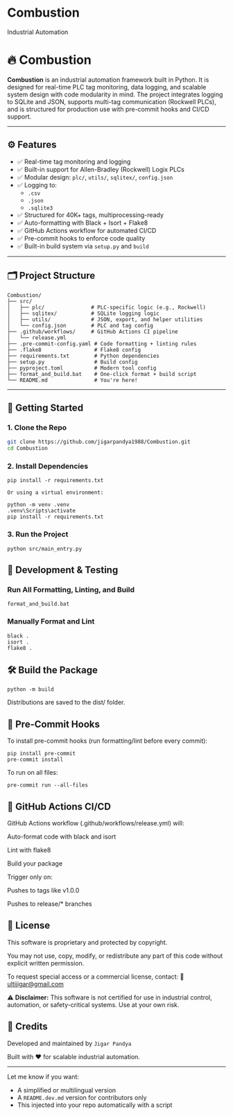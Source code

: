 # Combustion
Industrial Automation

# 🔥 Combustion

**Combustion** is an industrial automation framework built in Python. It is designed for real-time PLC tag monitoring, data logging, and scalable system design with code modularity in mind. The project integrates logging to SQLite and JSON, supports multi-tag communication (Rockwell PLCs), and is structured for production use with pre-commit hooks and CI/CD support.

---

## ⚙️ Features

- ✅ Real-time tag monitoring and logging
- ✅ Built-in support for Allen-Bradley (Rockwell) Logix PLCs
- ✅ Modular design: `plc/`, `utils/`, `sqlitex/`, `config.json`
- ✅ Logging to:
  - `.csv`
  - `.json`
  - `.sqlite3`
- ✅ Structured for 40K+ tags, multiprocessing-ready
- ✅ Auto-formatting with Black + Isort + Flake8
- ✅ GitHub Actions workflow for automated CI/CD
- ✅ Pre-commit hooks to enforce code quality
- ✅ Built-in build system via `setup.py` and `build`

---

## 🗂 Project Structure

```text
Combustion/
├── src/
│   ├── plc/               # PLC-specific logic (e.g., Rockwell)
│   ├── sqlitex/           # SQLite logging logic
│   ├── utils/             # JSON, export, and helper utilities
│   └── config.json        # PLC and tag config
├── .github/workflows/     # GitHub Actions CI pipeline
│   └── release.yml
├── .pre-commit-config.yaml # Code formatting + linting rules
├── .flake8                 # Flake8 config
├── requirements.txt        # Python dependencies
├── setup.py                # Build config
├── pyproject.toml          # Modern tool config
├── format_and_build.bat    # One-click format + build script
└── README.md               # You're here!

```

---

## 🚀 Getting Started

### 1. Clone the Repo

```bash
git clone https://github.com/jigarpandya1988/Combustion.git
cd Combustion
```

### 2. Install Dependencies
```chatinput
pip install -r requirements.txt

Or using a virtual environment:

python -m venv .venv
.venv\Scripts\activate
pip install -r requirements.txt
```

### 3. Run the Project
```chatinput
python src/main_entry.py
```

## 🧪 Development & Testing
### Run All Formatting, Linting, and Build
```chatinput
format_and_build.bat
```

### Manually Format and Lint
```chatinput
black .
isort .
flake8 .
```

## 🛠 Build the Package
```chatinput
python -m build
```
Distributions are saved to the dist/ folder.

## 🔁 Pre-Commit Hooks
To install pre-commit hooks (run formatting/lint before every commit):
```chatinput
pip install pre-commit
pre-commit install
```
To run on all files:
```chatinput
pre-commit run --all-files
```

## 🔄 GitHub Actions CI/CD
GitHub Actions workflow (.github/workflows/release.yml) will:

Auto-format code with black and isort

Lint with flake8

Build your package

Trigger only on:

Pushes to tags like v1.0.0

Pushes to release/* branches

## 📜 License

This software is proprietary and protected by copyright.

You may not use, copy, modify, or redistribute any part of this code without explicit written permission.

To request special access or a commercial license, contact:
📧 [ultijigar@gmail.com](mailto:ultijigar@gmail.com)

⚠️ **Disclaimer:** This software is not certified for use in industrial control, automation, or safety-critical systems. Use at your own risk.


## 🙌 Credits
Developed and maintained by `Jigar Pandya`

Built with ❤️ for scalable industrial automation.


---

Let me know if you want:
- A simplified or multilingual version
- A `README.dev.md` version for contributors only
- This injected into your repo automatically with a script
